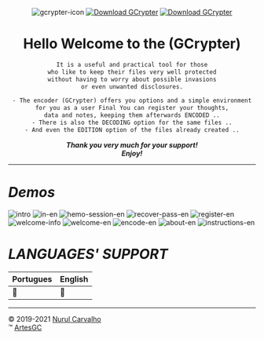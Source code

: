 <div align="center">

![gcrypter-icon](img/gcrypter.png)
[![Download GCrypter](https://img.shields.io/sourceforge/dt/gcrypter.svg)](https://sourceforge.net/projects/gcrypter/files/latest/download)
[![Download GCrypter](https://a.fsdn.com/con/app/sf-download-button)](https://sourceforge.net/projects/gcrypter/files/latest/download)

# Hello Welcome to the (GCrypter)

```txt
It is a useful and practical tool for those
who like to keep their files very well protected
without having to worry about possible invasions
or even unwanted disclosures.

- The encoder (GCrypter) offers you options and a simple environment
for you as a user Final You can register your thoughts,
data and notes, keeping them afterwards ENCODED ..
- There is also the DECODING option for the same files ..
- And even the EDITION option of the files already created ..
```

_**Thank you very much for your support! \
Enjoy!**_

</div>

---

# _Demos_

![intro](img/demo/intro.png)
![in-en](img/demo/in-en.png)
![hemo-session-en](img/demo/login.png)
![recover-pass-en](img/demo/recover.png)
![register-en](img/demo/register.png)
![welcome-info](img/demo/welcome-info.png)
![welcome-en](img/demo/welcomepage.png)
![encode-en](img/demo/encodepage.png)
![about-en](img/demo/about.png)
![instructions-en](img/demo/instructions.png)

# _LANGUAGES' SUPPORT_

| Portugues | English |
| --- | --- |
| :100: | :100: |

---

&copy; 2019-2021 [Nurul Carvalho](mailto:nuruldecarvalho@gmail.com) \
&trade; [ArtesGC](https://artesgc.home.blog)
